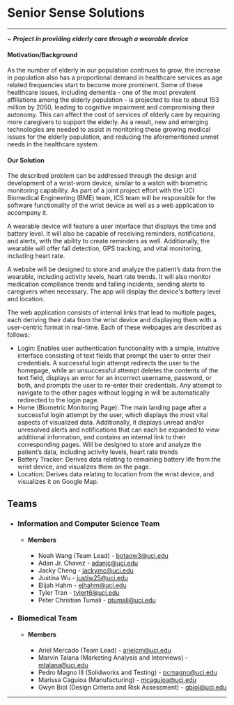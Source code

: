 # Senior Sense Solutions
---
~ **_Project in providing elderly care through a wearable device_**

#### Motivation/Background
As the number of elderly in our population continues to grow, the increase in population also has a proportional demand in healthcare services as age related frequencies start to become more prominent. Some of these healthcare issues, including dementia - one of the most prevalent affiliations among the elderly population - is projected to rise to about 153 million by 2050, leading to cognitive impairment and compromising their autonomy. This can affect the cost of services of elderly care by requiring more caregivers to support the elderly. As a result, new and emerging technologies are needed to assist in monitoring these growing medical issues for the elderly population, and reducing the aforementioned unmet needs in the healthcare system.

#### Our Solution
The described problem can be addressed through the design and development of a wrist-worn device, similar to a watch with biometric monitoring capability. As part of a joint project effort with the UCI Biomedical Engineering (BME) team, ICS team will be responsible for the software functionality of the wrist device as well as a web application to accompany it.

A wearable device will feature a user interface that displays the time and battery level. It will also be capable of receiving reminders, notifications, and alerts, with the ability to create reminders as well. Additionally, the wearable will offer fall detection, GPS tracking, and vital monitoring, including heart rate.

A website will be designed to store and analyze the patient’s data from the wearable, including activity levels, heart rate trends. It will also monitor medication compliance trends and falling incidents, sending alerts to caregivers when necessary. The app will display the device's battery level and location.

The web application consists of internal links that lead to multiple pages, each deriving their data from the wrist device and displaying them with a user-centric format in real-time. Each of these webpages are described as follows:

   * Login: Enables user authentication functionality with a simple, intuitive interface consisting of text fields that prompt the user to enter their credentials. A successful login attempt redirects the user to the homepage, while an unsuccessful attempt deletes the contents of the text field, displays an error for an incorrect username, password, or both, and prompts the user to re-enter their credentials. Any attempt to navigate to the other pages without logging in will be automatically redirected to the login page.
   * Home (Biometric Monitoring Page): The main landing page after a successful login attempt by the user, which displays the most vital aspects of visualized data. Additionally, it displays unread and/or unresolved alerts and notifications that can each be expanded to view additional information, and contains an internal link to their corresponding pages. Will be designed to store and analyze the patient’s data, including activity levels, heart rate trends
   * Battery Tracker: Derives data relating to remaining battery life from the wrist device, and visualizes them on the page.
   * Location: Derives data relating to location from the wrist device, and visualizes it on Google Map.

## Teams
* ### Information and Computer Science Team
    * #### Members 
        * Noah Wang (Team Lead) - botaow3@uci.edu
        * Adan Jr. Chavez - adanjc@uci.edu
        * Jacky Cheng - jackymc@uci.edu
        * Justina Wu - justiw25@uci.edu
        * Elijah Hahm - ejhahm@uci.edu
        * Tyler Tran - tylert6@uci.edu
        * Peter Christian Tumali - ptumali@uci.edu

* ### Biomedical Team
    * #### Members 
        * Ariel Mercado (Team Lead) - arielcm@uci.edu
        * Marvin Talana (Marketing Analysis and Interviews) - mtalana@uci.edu
        * Pedro Magno III (Solidworks and Testing) - pcmagno@uci.edu
        * Marissa Caguioa (Manufacturing) - mcaguioa@uci.edu
        * Gwyn Biol (Design Criteria and Risk Assessment) - gbiol@uci.edu
---
####
